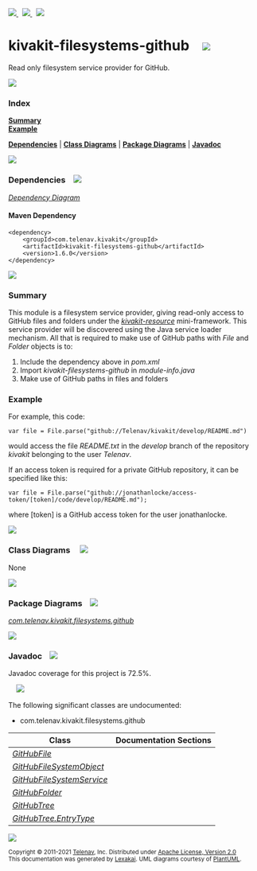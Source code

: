 [//]: # (start-user-text)

<a href="https://www.kivakit.org">
<img src="https://telenav.github.io/telenav-assets/images/icons/web-32.png" srcset="https://telenav.github.io/telenav-assets/images/icons/web-32-2x.png 2x"/>
</a>
&nbsp;
<a href="https://twitter.com/openkivakit">
<img src="https://telenav.github.io/telenav-assets/images/logos/twitter/twitter-32.png" srcset="https://telenav.github.io/telenav-assets/images/logos/twitter/twitter-32-2x.png 2x"/>
</a>
&nbsp;
<a href="https://kivakit.zulipchat.com">
<img src="https://telenav.github.io/telenav-assets/images/logos/zulip/zulip-32.png" srcset="https://telenav.github.io/telenav-assets/images/logos/zulip/zulip-32-2x.png 2x"/>
</a>

[//]: # (end-user-text)

# kivakit-filesystems-github &nbsp;&nbsp; <img src="https://telenav.github.io/telenav-assets/images/icons//disks-32.png" srcset="https://telenav.github.io/telenav-assets/images/icons//disks-32-2x.png 2x"/>

Read only filesystem service provider for GitHub.

<img src="https://telenav.github.io/telenav-assets/images/icons/horizontal-line-512.png" srcset="https://telenav.github.io/telenav-assets/images/separators/horizontal-line-512-2x.png 2x"/>

### Index

[**Summary**](#summary)  
[**Example**](#example)  

[**Dependencies**](#dependencies) | [**Class Diagrams**](#class-diagrams) | [**Package Diagrams**](#package-diagrams) | [**Javadoc**](#javadoc)

<img src="https://telenav.github.io/telenav-assets/images/icons/horizontal-line-512.png" srcset="https://telenav.github.io/telenav-assets/images/separators/horizontal-line-512-2x.png 2x"/>

### Dependencies <a name="dependencies"></a> &nbsp;&nbsp; <img src="https://telenav.github.io/telenav-assets/images/icons/dependencies-32.png" srcset="https://telenav.github.io/telenav-assets/images/icons/dependencies-32-2x.png 2x"/>

[*Dependency Diagram*](https://www.kivakit.org/1.6.0/lexakai/kivakit-extensions/kivakit-filesystems/github/documentation/diagrams/dependencies.svg)

#### Maven Dependency

    <dependency>
        <groupId>com.telenav.kivakit</groupId>
        <artifactId>kivakit-filesystems-github</artifactId>
        <version>1.6.0</version>
    </dependency>

<img src="https://telenav.github.io/telenav-assets/images/icons/horizontal-line-128.png" srcset="https://telenav.github.io/telenav-assets/images/separators/horizontal-line-128-2x.png 2x"/>

[//]: # (start-user-text)

### Summary <a name = "summary"></a>

This module is a filesystem service provider, giving read-only access to GitHub files and folders under the [*kivakit-resource*](../../kivakit/resource/README.md) mini-framework. This service provider will be discovered using the Java service loader mechanism. All that is required to make use of GitHub paths with *File* and *Folder* objects is to:

1. Include the dependency above in *pom.xml*
2. Import *kivakit-filesystems-github* in *module-info.java*
3. Make use of GitHub paths in files and folders

### Example <a name = "example"></a>

For example, this code:

    var file = File.parse("github://Telenav/kivakit/develop/README.md")

would access the file *README.txt* in the *develop* branch of the repository *kivakit* belonging to the user *Telenav*.

If an access token is required for a private GitHub repository, it can be specified like this:

    var file = File.parse("github://jonathanlocke/access-token/[token]/code/develop/README.md");
    
where [token] is a GitHub access token for the user jonathanlocke.

[//]: # (end-user-text)

<img src="https://telenav.github.io/telenav-assets/images/icons/horizontal-line-128.png" srcset="https://telenav.github.io/telenav-assets/images/separators/horizontal-line-128-2x.png 2x"/>

### Class Diagrams <a name="class-diagrams"></a> &nbsp; &nbsp; <img src="https://telenav.github.io/telenav-assets/images/icons/diagram-40.png" srcset="https://telenav.github.io/telenav-assets/images/icons/diagram-40-2x.png 2x"/>

None

<img src="https://telenav.github.io/telenav-assets/images/icons/horizontal-line-128.png" srcset="https://telenav.github.io/telenav-assets/images/separators/horizontal-line-128-2x.png 2x"/>

### Package Diagrams <a name="package-diagrams"></a> &nbsp;&nbsp; <img src="https://telenav.github.io/telenav-assets/images/icons/box-32.png" srcset="https://telenav.github.io/telenav-assets/images/icons/box-32-2x.png 2x"/>

[*com.telenav.kivakit.filesystems.github*](https://www.kivakit.org/1.6.0/lexakai/kivakit-extensions/kivakit-filesystems/github/documentation/diagrams/com.telenav.kivakit.filesystems.github.svg)

<img src="https://telenav.github.io/telenav-assets/images/icons/horizontal-line-128.png" srcset="https://telenav.github.io/telenav-assets/images/separators/horizontal-line-128-2x.png 2x"/>

### Javadoc <a name="javadoc"></a> &nbsp;&nbsp; <img src="https://telenav.github.io/telenav-assets/images/icons/books-24.png" srcset="https://telenav.github.io/telenav-assets/images/icons/books-24-2x.png 2x"/>

Javadoc coverage for this project is 72.5%.  
  
&nbsp; &nbsp; <img src="https://telenav.github.io/telenav-assets/images/meter/meter-70-96.png" srcset="https://telenav.github.io/telenav-assets/images/meter/meter-70-96-2x.png 2x"/>


The following significant classes are undocumented:  

- com.telenav.kivakit.filesystems.github

| Class | Documentation Sections |
|---|---|
| [*GitHubFile*](https://www.kivakit.org/1.6.0/javadoc/kivakit-extensions/kivakit.filesystems.github//////////////////////////////////////////////////.html) |  |  
| [*GitHubFileSystemObject*](https://www.kivakit.org/1.6.0/javadoc/kivakit-extensions/kivakit.filesystems.github//////////////////////////////////////////////////////////////.html) |  |  
| [*GitHubFileSystemService*](https://www.kivakit.org/1.6.0/javadoc/kivakit-extensions/kivakit.filesystems.github///////////////////////////////////////////////////////////////.html) |  |  
| [*GitHubFolder*](https://www.kivakit.org/1.6.0/javadoc/kivakit-extensions/kivakit.filesystems.github////////////////////////////////////////////////////.html) |  |  
| [*GitHubTree*](https://www.kivakit.org/1.6.0/javadoc/kivakit-extensions/kivakit.filesystems.github//////////////////////////////////////////////////.html) |  |  
| [*GitHubTree.EntryType*](https://www.kivakit.org/1.6.0/javadoc/kivakit-extensions/kivakit.filesystems.github////////////////////////////////////////////////////////////.html) |  |  

[//]: # (start-user-text)



[//]: # (end-user-text)

<img src="https://telenav.github.io/telenav-assets/images/icons/horizontal-line-512.png" srcset="https://telenav.github.io/telenav-assets/images/separators/horizontal-line-512-2x.png 2x"/>

<sub>Copyright &#169; 2011-2021 [Telenav](https://telenav.com), Inc. Distributed under [Apache License, Version 2.0](LICENSE)</sub>  
<sub>This documentation was generated by [Lexakai](https://lexakai.org). UML diagrams courtesy of [PlantUML](https://plantuml.com).</sub>
